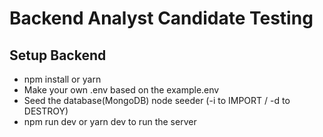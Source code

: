 <h1>Backend Analyst Candidate Testing</h1>

## **Setup Backend**

- npm install or yarn
- Make your own .env based on the example.env
- Seed the database(MongoDB) node seeder (-i to IMPORT / -d to DESTROY)
- npm run dev or yarn dev to run the server
